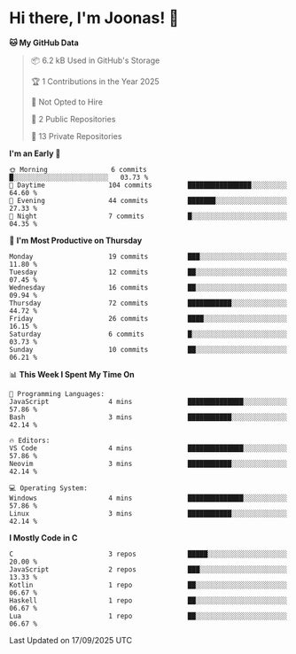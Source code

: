 <!--<a href="https://github.com/anuraghazra/github-readme-stats">
  <img align="center" height=200 src="https://readme-stats-git-main-joonas45s-projects.vercel.app/api?username=Joonas45&hide=stars&show_icons=true&theme=monokai" />
</a>
<a href="">
  <img align="center" width=300 src="https://readme-stats-git-main-joonas45s-projects.vercel.app/api/top-langs?username=Joonas45&theme=monokai&layout=compact" />
</a>-->
<!--
<a href="">
  <img align="center" height=125 width=600 src="https://readme-stats-git-main-joonas45s-projects.vercel.app/api/wakatime?username=Joonas45&theme=monokai&layout=compact" />
</a>
-->

# Hi there, I'm Joonas! :wave:


<!--START_SECTION:waka-->
**🐱 My GitHub Data** 

> 📦 6.2 kB Used in GitHub's Storage 
 > 
> 🏆 1 Contributions in the Year 2025
 > 
> 🚫 Not Opted to Hire
 > 
> 📜 2 Public Repositories 
 > 
> 🔑 13 Private Repositories 
 > 
**I'm an Early 🐤** 

```text
🌞 Morning                6 commits           █░░░░░░░░░░░░░░░░░░░░░░░░   03.73 % 
🌆 Daytime                104 commits         ████████████████░░░░░░░░░   64.60 % 
🌃 Evening                44 commits          ███████░░░░░░░░░░░░░░░░░░   27.33 % 
🌙 Night                  7 commits           █░░░░░░░░░░░░░░░░░░░░░░░░   04.35 % 
```
📅 **I'm Most Productive on Thursday** 

```text
Monday                   19 commits          ███░░░░░░░░░░░░░░░░░░░░░░   11.80 % 
Tuesday                  12 commits          ██░░░░░░░░░░░░░░░░░░░░░░░   07.45 % 
Wednesday                16 commits          ██░░░░░░░░░░░░░░░░░░░░░░░   09.94 % 
Thursday                 72 commits          ███████████░░░░░░░░░░░░░░   44.72 % 
Friday                   26 commits          ████░░░░░░░░░░░░░░░░░░░░░   16.15 % 
Saturday                 6 commits           █░░░░░░░░░░░░░░░░░░░░░░░░   03.73 % 
Sunday                   10 commits          ██░░░░░░░░░░░░░░░░░░░░░░░   06.21 % 
```


📊 **This Week I Spent My Time On** 

```text
💬 Programming Languages: 
JavaScript               4 mins              ██████████████░░░░░░░░░░░   57.86 % 
Bash                     3 mins              ███████████░░░░░░░░░░░░░░   42.14 % 

🔥 Editors: 
VS Code                  4 mins              ██████████████░░░░░░░░░░░   57.86 % 
Neovim                   3 mins              ███████████░░░░░░░░░░░░░░   42.14 % 

💻 Operating System: 
Windows                  4 mins              ██████████████░░░░░░░░░░░   57.86 % 
Linux                    3 mins              ███████████░░░░░░░░░░░░░░   42.14 % 
```

**I Mostly Code in C** 

```text
C                        3 repos             █████░░░░░░░░░░░░░░░░░░░░   20.00 % 
JavaScript               2 repos             ███░░░░░░░░░░░░░░░░░░░░░░   13.33 % 
Kotlin                   1 repo              ██░░░░░░░░░░░░░░░░░░░░░░░   06.67 % 
Haskell                  1 repo              ██░░░░░░░░░░░░░░░░░░░░░░░   06.67 % 
Lua                      1 repo              ██░░░░░░░░░░░░░░░░░░░░░░░   06.67 % 
```




 Last Updated on 17/09/2025 UTC
<!--END_SECTION:waka-->
